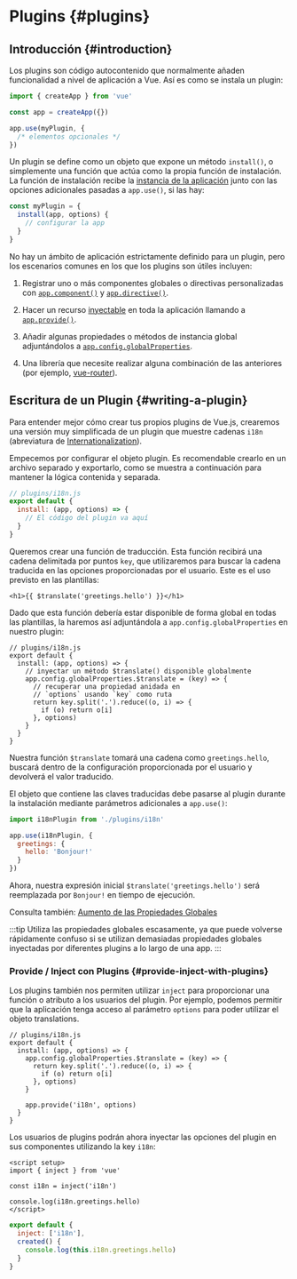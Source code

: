 ﻿# Plugins {#plugins}

## Introducción {#introduction}

Los plugins son código autocontenido que normalmente añaden funcionalidad a nivel de aplicación a Vue. Así es como se instala un plugin:

```js
import { createApp } from 'vue'

const app = createApp({})

app.use(myPlugin, {
  /* elementos opcionales */
})
```

Un plugin se define como un objeto que expone un método `install()`, o simplemente una función que actúa como la propia función de instalación. La función de instalación recibe la [instancia de la aplicación](/api/application) junto con las opciones adicionales pasadas a `app.use()`, si las hay:

```js
const myPlugin = {
  install(app, options) {
    // configurar la app
  }
}
```

No hay un ámbito de aplicación estrictamente definido para un plugin, pero los escenarios comunes en los que los plugins son útiles incluyen:

1. Registrar uno o más componentes globales o directivas personalizadas con [`app.component()`](/api/application.html#app-component) y [`app.directive()`](/api/application.html#app-directive).

2. Hacer un recurso [inyectable](/guide/components/provide-inject) en toda la aplicación llamando a [`app.provide()`](/api/application.html#app-provide).

3. Añadir algunas propiedades o métodos de instancia global adjuntándolos a [`app.config.globalProperties`](/api/application.html#app-config-globalproperties).

4. Una librería que necesite realizar alguna combinación de las anteriores (por ejemplo, [vue-router](https://github.com/vuejs/vue-router-next)).

## Escritura de un Plugin {#writing-a-plugin}

Para entender mejor cómo crear tus propios plugins de Vue.js, crearemos una versión muy simplificada de un plugin que muestre cadenas `i18n` (abreviatura de [Internationalization](https://en.wikipedia.org/wiki/Internationalization_and_localization)).

Empecemos por configurar el objeto plugin. Es recomendable crearlo en un archivo separado y exportarlo, como se muestra a continuación para mantener la lógica contenida y separada.

```js
// plugins/i18n.js
export default {
  install: (app, options) => {
    // El código del plugin va aquí
  }
}
```

Queremos crear una función de traducción. Esta función recibirá una cadena delimitada por puntos `key`, que utilizaremos para buscar la cadena traducida en las opciones proporcionadas por el usuario. Este es el uso previsto en las plantillas:

```vue-html
<h1>{{ $translate('greetings.hello') }}</h1>
```

Dado que esta función debería estar disponible de forma global en todas las plantillas, la haremos así adjuntándola a `app.config.globalProperties` en nuestro plugin:

```js{4-11}
// plugins/i18n.js
export default {
  install: (app, options) => {
    // inyectar un método $translate() disponible globalmente
    app.config.globalProperties.$translate = (key) => {
      // recuperar una propiedad anidada en
      // `options` usando `key` como ruta
      return key.split('.').reduce((o, i) => {
        if (o) return o[i]
      }, options)
    }
  }
}
```

Nuestra función `$translate` tomará una cadena como `greetings.hello`, buscará dentro de la configuración proporcionada por el usuario y devolverá el valor traducido.

El objeto que contiene las claves traducidas debe pasarse al plugin durante la instalación mediante parámetros adicionales a `app.use()`:

```js
import i18nPlugin from './plugins/i18n'

app.use(i18nPlugin, {
  greetings: {
    hello: 'Bonjour!'
  }
})
```

Ahora, nuestra expresión inicial `$translate('greetings.hello')` será reemplazada por `Bonjour!` en tiempo de ejecución.

Consulta también: [Aumento de las Propiedades Globales](/guide/typescript/options-api.html#aumento-de-las-propiedades-globales) <sup class="vt-badge ts" />

:::tip
Utiliza las propiedades globales escasamente, ya que puede volverse rápidamente confuso si se utilizan demasiadas propiedades globales inyectadas por diferentes plugins a lo largo de una app.
:::

### Provide / Inject con Plugins {#provide-inject-with-plugins}

Los plugins también nos permiten utilizar `inject` para proporcionar una función o atributo a los usuarios del plugin. Por ejemplo, podemos permitir que la aplicación tenga acceso al parámetro `options` para poder utilizar el objeto translations.

```js{10}
// plugins/i18n.js
export default {
  install: (app, options) => {
    app.config.globalProperties.$translate = (key) => {
      return key.split('.').reduce((o, i) => {
        if (o) return o[i]
      }, options)
    }

    app.provide('i18n', options)
  }
}
```

Los usuarios de plugins podrán ahora inyectar las opciones del plugin en sus componentes utilizando la key `i18n`:

<div class="composition-api">

```vue
<script setup>
import { inject } from 'vue'

const i18n = inject('i18n')

console.log(i18n.greetings.hello)
</script>
```

</div>
<div class="options-api">

```js
export default {
  inject: ['i18n'],
  created() {
    console.log(this.i18n.greetings.hello)
  }
}
```

</div>
